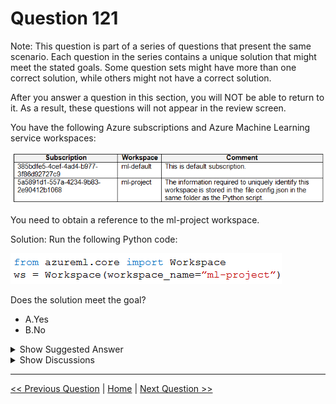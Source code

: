# Question 121

Note: This question is part of a series of questions that present the same scenario. Each question in the series contains a unique solution that might meet the stated goals. Some question sets might have more than one correct solution, while others might not have a correct solution.

After you answer a question in this section, you will NOT be able to return to it. As a result, these questions will not appear in the review screen.

You have the following Azure subscriptions and Azure Machine Learning service workspaces:

![Question Image](../images/q121_q_image394.png)

You need to obtain a reference to the ml-project workspace.

Solution: Run the following Python code:

![Question Image](../images/q121_q_image397.png)

Does the solution meet the goal?

- A.Yes
- B.No

<details>
  <summary>Show Suggested Answer</summary>

<strong>B</strong><br>

</details>

<details>
  <summary>Show Discussions</summary>

<blockquote><p><strong>LadyCasilda</strong> <code>(Sun 18 Aug 2024 18:51)</code> - <em>Upvotes: 2</em></p><p>On exam 18 August 2023</p></blockquote>
<blockquote><p><strong>phydev</strong> <code>(Sat 20 Jul 2024 13:27)</code> - <em>Upvotes: 2</em></p><p>On exam 20 July 2023.</p></blockquote>
<blockquote><p><strong>vmcompra</strong> <code>(Wed 26 Jun 2024 13:55)</code> - <em>Upvotes: 4</em></p><p>Answer is B. NO
Using the constructor, you need to include at least the &quot;subscription_id&quot;, &quot;resource_group&quot; and &quot;workspace_name&quot; as they are REQUIRED.

https://learn.microsoft.com/en-us/python/api/azureml-core/azureml.core.workspace.workspace?view=azure-ml-py</p></blockquote>

<blockquote><p><strong>Norasit</strong> <code>(Tue 25 Jun 2024 00:00)</code> - <em>Upvotes: 1</em></p><p>There is no method in the &#x27;Workspace&#x27; class that accepts the &#x27;workspace_name&#x27; parameter.</p></blockquote>
<blockquote><p><strong>BrahderLau</strong> <code>(Sun 02 Jun 2024 03:01)</code> - <em>Upvotes: 3</em></p><p>Since, subscription_id and resource_group are required, hence the answer is No

Workspace(subscription_id, resource_group, workspace_name, auth=None, \_location=None, \_disable_service_check=False, \_workspace_id=None, sku=&#x27;basic&#x27;, tags=None, \_cloud=&#x27;AzureCloud&#x27;)

https://learn.microsoft.com/en-us/python/api/azureml-core/azureml.core.workspace.workspace?view=azure-ml-py#constructor</p></blockquote>

<blockquote><p><strong>krishna1818</strong> <code>(Wed 29 May 2024 09:52)</code> - <em>Upvotes: 1</em></p><p>ws = workspace.get(name=&#x27;...&#x27;)</p></blockquote>
<blockquote><p><strong>rishi_ram</strong> <code>(Tue 28 May 2024 09:21)</code> - <em>Upvotes: 1</em></p><p>Workspace(subscription_id, resource_group, workspace_name, auth=None, _location=None, _disable_service_check=False, _workspace_id=None, sku=&#x27;basic&#x27;, tags=None, _cloud=&#x27;AzureCloud&#x27;)
parameter name is workspace_name not name hence all other options are wrong
This is correct ans</p></blockquote>
<blockquote><p><strong>Alex310andra</strong> <code>(Fri 22 Mar 2024 12:57)</code> - <em>Upvotes: 1</em></p><p>What is the difference between this question and the one before?</p></blockquote>
<blockquote><p><strong>Alex310andra</strong> <code>(Fri 22 Mar 2024 13:01)</code> - <em>Upvotes: 5</em></p><p>Ah sorry &quot;get&quot; is missing</p></blockquote>

</details>

---

[<< Previous Question](question_120.md) | [Home](../index.md) | [Next Question >>](question_122.md)
